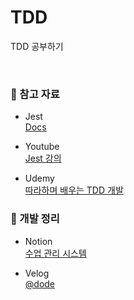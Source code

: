 # TDD
TDD 공부하기

<br>

### 📄 참고 자료  
- Jest  
[Docs](https://jestjs.io/)  

- Youtube  
[Jest 강의](https://www.youtube.com/playlist?list=PLZKTXPmaJk8L1xCg_1cRjL5huINlP2JKt)  

- Udemy  
[따라하며 배우는 TDD 개발](https://www.inflearn.com/course/%EB%94%B0%EB%9D%BC%ED%95%98%EB%A9%B0-%EB%B0%B0%EC%9A%B0%EB%8A%94-tdd)


### 📖 개발 정리  
- Notion  
[수업 관리 시스템](https://noiseless-canoe-a8c.notion.site/e959b72a904947a0aed3be2cc4b0b36e)  

- Velog  
[@dode](https://velog.io/@dode/series/Project-%EC%88%98%EC%97%85-%EA%B4%80%EB%A6%AC-%EC%84%9C%EB%B9%84%EC%8A%A4)
